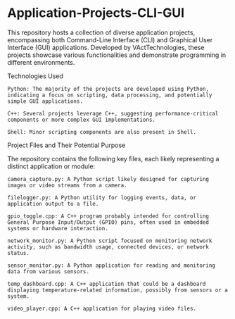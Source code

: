 # Application-Projects-CLI-GUI
This repository hosts a collection of diverse application projects, encompassing both Command-Line Interface (CLI) and Graphical User Interface (GUI) applications. Developed by VActTechnologies, these projects showcase various functionalities and demonstrate programming in different environments.

Technologies Used

    Python: The majority of the projects are developed using Python, indicating a focus on scripting, data processing, and potentially simple GUI applications.

    C++: Several projects leverage C++, suggesting performance-critical components or more complex GUI implementations.

    Shell: Minor scripting components are also present in Shell.

Project Files and Their Potential Purpose

The repository contains the following key files, each likely representing a distinct application or module:

    camera_capture.py: A Python script likely designed for capturing images or video streams from a camera.

    filelogger.py: A Python utility for logging events, data, or application output to a file.

    gpio_toggle.cpp: A C++ program probably intended for controlling General Purpose Input/Output (GPIO) pins, often used in embedded systems or hardware interaction.

    network_monitor.py: A Python script focused on monitoring network activity, such as bandwidth usage, connected devices, or network status.

    sensor_monitor.py: A Python application for reading and monitoring data from various sensors.

    temp_dashboard.cpp: A C++ application that could be a dashboard displaying temperature-related information, possibly from sensors or a system.

    video_player.cpp: A C++ application for playing video files.
